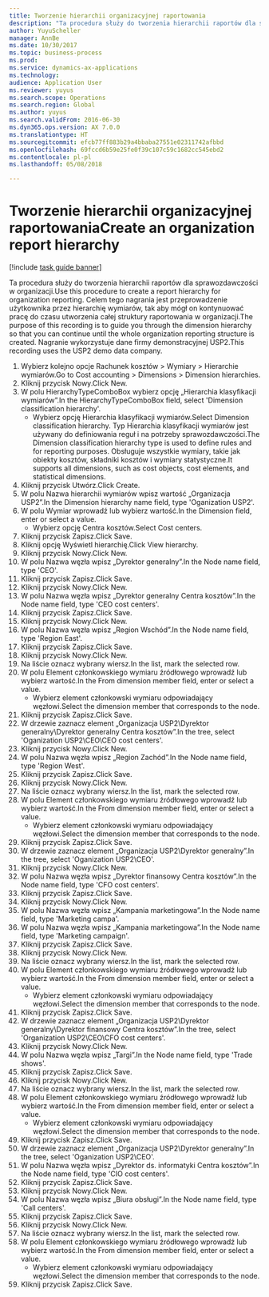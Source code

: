 ```yaml
--- 
title: Tworzenie hierarchii organizacyjnej raportowania
description: "Ta procedura służy do tworzenia hierarchii raportów dla sprawozdawczości w organizacji."
author: YuyuScheller
manager: AnnBe
ms.date: 10/30/2017
ms.topic: business-process
ms.prod: 
ms.service: dynamics-ax-applications
ms.technology: 
audience: Application User
ms.reviewer: yuyus
ms.search.scope: Operations
ms.search.region: Global
ms.author: yuyus
ms.search.validFrom: 2016-06-30
ms.dyn365.ops.version: AX 7.0.0
ms.translationtype: HT
ms.sourcegitcommit: efcb77ff883b29a4bbaba27551e02311742afbbd
ms.openlocfilehash: 69fccd6b59e25fe0f39c107c59c1682cc545ebd2
ms.contentlocale: pl-pl
ms.lasthandoff: 05/08/2018

---
```

# <a name="create-an-organization-report-hierarchy"></a><span data-ttu-id="7fe36-103">Tworzenie hierarchii organizacyjnej raportowania</span><span class="sxs-lookup"><span data-stu-id="7fe36-103">Create an organization report hierarchy</span></span>

[!include [task guide banner](../../includes/task-guide-banner.md)]

<span data-ttu-id="7fe36-104">Ta procedura służy do tworzenia hierarchii raportów dla sprawozdawczości w organizacji.</span><span class="sxs-lookup"><span data-stu-id="7fe36-104">Use this procedure to create a report hierarchy for organization reporting.</span></span> <span data-ttu-id="7fe36-105">Celem tego nagrania jest przeprowadzenie użytkownika przez hierarchię wymiarów, tak aby mógł on kontynuować pracę do czasu utworzenia całej struktury raportowania w organizacji.</span><span class="sxs-lookup"><span data-stu-id="7fe36-105">The purpose of this recording is to guide you through the dimension hierarchy so that you can continue until the whole organization reporting structure is created.</span></span> <span data-ttu-id="7fe36-106">Nagranie wykorzystuje dane firmy demonstracyjnej USP2.</span><span class="sxs-lookup"><span data-stu-id="7fe36-106">This recording uses the USP2 demo data company.</span></span>

1. <span data-ttu-id="7fe36-107">Wybierz kolejno opcje Rachunek kosztów > Wymiary > Hierarchie wymiarów.</span><span class="sxs-lookup"><span data-stu-id="7fe36-107">Go to Cost accounting > Dimensions > Dimension hierarchies.</span></span>
2. <span data-ttu-id="7fe36-108">Kliknij przycisk Nowy.</span><span class="sxs-lookup"><span data-stu-id="7fe36-108">Click New.</span></span>
3. <span data-ttu-id="7fe36-109">W polu HierarchyTypeComboBox wybierz opcję „Hierarchia klasyfikacji wymiarów”.</span><span class="sxs-lookup"><span data-stu-id="7fe36-109">In the HierarchyTypeComboBox field, select 'Dimension classification hierarchy'.</span></span>
    * <span data-ttu-id="7fe36-110">Wybierz opcję Hierarchia klasyfikacji wymiarów.</span><span class="sxs-lookup"><span data-stu-id="7fe36-110">Select Dimension classification hierarchy.</span></span> <span data-ttu-id="7fe36-111">Typ Hierarchia klasyfikacji wymiarów jest używany do definiowania reguł i na potrzeby sprawozdawczości.</span><span class="sxs-lookup"><span data-stu-id="7fe36-111">The Dimension classification hierarchy type is used to define rules and for reporting purposes.</span></span> <span data-ttu-id="7fe36-112">Obsługuje wszystkie wymiary, takie jak obiekty kosztów, składniki kosztów i wymiary statystyczne.</span><span class="sxs-lookup"><span data-stu-id="7fe36-112">It supports all dimensions, such as cost objects, cost elements, and statistical dimensions.</span></span>  
4. <span data-ttu-id="7fe36-113">Kliknij przycisk Utwórz.</span><span class="sxs-lookup"><span data-stu-id="7fe36-113">Click Create.</span></span>
5. <span data-ttu-id="7fe36-114">W polu Nazwa hierarchii wymiarów wpisz wartość „Organizacja USP2”.</span><span class="sxs-lookup"><span data-stu-id="7fe36-114">In the Dimension hierarchy name field, type 'Oganization USP2'.</span></span>
6. <span data-ttu-id="7fe36-115">W polu Wymiar wprowadź lub wybierz wartość.</span><span class="sxs-lookup"><span data-stu-id="7fe36-115">In the Dimension field, enter or select a value.</span></span>
    * <span data-ttu-id="7fe36-116">Wybierz opcję Centra kosztów.</span><span class="sxs-lookup"><span data-stu-id="7fe36-116">Select Cost centers.</span></span>  
7. <span data-ttu-id="7fe36-117">Kliknij przycisk Zapisz.</span><span class="sxs-lookup"><span data-stu-id="7fe36-117">Click Save.</span></span>
8. <span data-ttu-id="7fe36-118">Kliknij opcję Wyświetl hierarchię.</span><span class="sxs-lookup"><span data-stu-id="7fe36-118">Click View hierarchy.</span></span>
9. <span data-ttu-id="7fe36-119">Kliknij przycisk Nowy.</span><span class="sxs-lookup"><span data-stu-id="7fe36-119">Click New.</span></span>
10. <span data-ttu-id="7fe36-120">W polu Nazwa węzła wpisz „Dyrektor generalny”.</span><span class="sxs-lookup"><span data-stu-id="7fe36-120">In the Node name field, type 'CEO'.</span></span>
11. <span data-ttu-id="7fe36-121">Kliknij przycisk Zapisz.</span><span class="sxs-lookup"><span data-stu-id="7fe36-121">Click Save.</span></span>
12. <span data-ttu-id="7fe36-122">Kliknij przycisk Nowy.</span><span class="sxs-lookup"><span data-stu-id="7fe36-122">Click New.</span></span>
13. <span data-ttu-id="7fe36-123">W polu Nazwa węzła wpisz „Dyrektor generalny Centra kosztów”.</span><span class="sxs-lookup"><span data-stu-id="7fe36-123">In the Node name field, type 'CEO cost centers'.</span></span>
14. <span data-ttu-id="7fe36-124">Kliknij przycisk Zapisz.</span><span class="sxs-lookup"><span data-stu-id="7fe36-124">Click Save.</span></span>
15. <span data-ttu-id="7fe36-125">Kliknij przycisk Nowy.</span><span class="sxs-lookup"><span data-stu-id="7fe36-125">Click New.</span></span>
16. <span data-ttu-id="7fe36-126">W polu Nazwa węzła wpisz „Region Wschód”.</span><span class="sxs-lookup"><span data-stu-id="7fe36-126">In the Node name field, type 'Region East'.</span></span>
17. <span data-ttu-id="7fe36-127">Kliknij przycisk Zapisz.</span><span class="sxs-lookup"><span data-stu-id="7fe36-127">Click Save.</span></span>
18. <span data-ttu-id="7fe36-128">Kliknij przycisk Nowy.</span><span class="sxs-lookup"><span data-stu-id="7fe36-128">Click New.</span></span>
19. <span data-ttu-id="7fe36-129">Na liście oznacz wybrany wiersz.</span><span class="sxs-lookup"><span data-stu-id="7fe36-129">In the list, mark the selected row.</span></span>
20. <span data-ttu-id="7fe36-130">W polu Element członkowskiego wymiaru źródłowego wprowadź lub wybierz wartość.</span><span class="sxs-lookup"><span data-stu-id="7fe36-130">In the From dimension member field, enter or select a value.</span></span>
    * <span data-ttu-id="7fe36-131">Wybierz element członkowski wymiaru odpowiadający węzłowi.</span><span class="sxs-lookup"><span data-stu-id="7fe36-131">Select the dimension member that corresponds to the node.</span></span>  
21. <span data-ttu-id="7fe36-132">Kliknij przycisk Zapisz.</span><span class="sxs-lookup"><span data-stu-id="7fe36-132">Click Save.</span></span>
22. <span data-ttu-id="7fe36-133">W drzewie zaznacz element „Organizacja USP2\Dyrektor generalny\Dyrektor generalny Centra kosztów”.</span><span class="sxs-lookup"><span data-stu-id="7fe36-133">In the tree, select 'Oganization USP2\CEO\CEO cost centers'.</span></span>
23. <span data-ttu-id="7fe36-134">Kliknij przycisk Nowy.</span><span class="sxs-lookup"><span data-stu-id="7fe36-134">Click New.</span></span>
24. <span data-ttu-id="7fe36-135">W polu Nazwa węzła wpisz „Region Zachód”.</span><span class="sxs-lookup"><span data-stu-id="7fe36-135">In the Node name field, type 'Region West'.</span></span>
25. <span data-ttu-id="7fe36-136">Kliknij przycisk Zapisz.</span><span class="sxs-lookup"><span data-stu-id="7fe36-136">Click Save.</span></span>
26. <span data-ttu-id="7fe36-137">Kliknij przycisk Nowy.</span><span class="sxs-lookup"><span data-stu-id="7fe36-137">Click New.</span></span>
27. <span data-ttu-id="7fe36-138">Na liście oznacz wybrany wiersz.</span><span class="sxs-lookup"><span data-stu-id="7fe36-138">In the list, mark the selected row.</span></span>
28. <span data-ttu-id="7fe36-139">W polu Element członkowskiego wymiaru źródłowego wprowadź lub wybierz wartość.</span><span class="sxs-lookup"><span data-stu-id="7fe36-139">In the From dimension member field, enter or select a value.</span></span>
    * <span data-ttu-id="7fe36-140">Wybierz element członkowski wymiaru odpowiadający węzłowi.</span><span class="sxs-lookup"><span data-stu-id="7fe36-140">Select the dimension member that corresponds to the node.</span></span>  
29. <span data-ttu-id="7fe36-141">Kliknij przycisk Zapisz.</span><span class="sxs-lookup"><span data-stu-id="7fe36-141">Click Save.</span></span>
30. <span data-ttu-id="7fe36-142">W drzewie zaznacz element „Organizacja USP2\Dyrektor generalny”.</span><span class="sxs-lookup"><span data-stu-id="7fe36-142">In the tree, select 'Oganization USP2\CEO'.</span></span>
31. <span data-ttu-id="7fe36-143">Kliknij przycisk Nowy.</span><span class="sxs-lookup"><span data-stu-id="7fe36-143">Click New.</span></span>
32. <span data-ttu-id="7fe36-144">W polu Nazwa węzła wpisz „Dyrektor finansowy Centra kosztów”.</span><span class="sxs-lookup"><span data-stu-id="7fe36-144">In the Node name field, type 'CFO cost centers'.</span></span>
33. <span data-ttu-id="7fe36-145">Kliknij przycisk Zapisz.</span><span class="sxs-lookup"><span data-stu-id="7fe36-145">Click Save.</span></span>
34. <span data-ttu-id="7fe36-146">Kliknij przycisk Nowy.</span><span class="sxs-lookup"><span data-stu-id="7fe36-146">Click New.</span></span>
35. <span data-ttu-id="7fe36-147">W polu Nazwa węzła wpisz „Kampania marketingowa”.</span><span class="sxs-lookup"><span data-stu-id="7fe36-147">In the Node name field, type 'Marketing campa'.</span></span>
36. <span data-ttu-id="7fe36-148">W polu Nazwa węzła wpisz „Kampania marketingowa”.</span><span class="sxs-lookup"><span data-stu-id="7fe36-148">In the Node name field, type 'Marketing campaign'.</span></span>
37. <span data-ttu-id="7fe36-149">Kliknij przycisk Zapisz.</span><span class="sxs-lookup"><span data-stu-id="7fe36-149">Click Save.</span></span>
38. <span data-ttu-id="7fe36-150">Kliknij przycisk Nowy.</span><span class="sxs-lookup"><span data-stu-id="7fe36-150">Click New.</span></span>
39. <span data-ttu-id="7fe36-151">Na liście oznacz wybrany wiersz.</span><span class="sxs-lookup"><span data-stu-id="7fe36-151">In the list, mark the selected row.</span></span>
40. <span data-ttu-id="7fe36-152">W polu Element członkowskiego wymiaru źródłowego wprowadź lub wybierz wartość.</span><span class="sxs-lookup"><span data-stu-id="7fe36-152">In the From dimension member field, enter or select a value.</span></span>
    * <span data-ttu-id="7fe36-153">Wybierz element członkowski wymiaru odpowiadający węzłowi.</span><span class="sxs-lookup"><span data-stu-id="7fe36-153">Select the dimension member that corresponds to the node.</span></span>  
41. <span data-ttu-id="7fe36-154">Kliknij przycisk Zapisz.</span><span class="sxs-lookup"><span data-stu-id="7fe36-154">Click Save.</span></span>
42. <span data-ttu-id="7fe36-155">W drzewie zaznacz element „Organizacja USP2\Dyrektor generalny\Dyrektor finansowy Centra kosztów”.</span><span class="sxs-lookup"><span data-stu-id="7fe36-155">In the tree, select 'Organization USP2\CEO\CFO cost centers'.</span></span>
43. <span data-ttu-id="7fe36-156">Kliknij przycisk Nowy.</span><span class="sxs-lookup"><span data-stu-id="7fe36-156">Click New.</span></span>
44. <span data-ttu-id="7fe36-157">W polu Nazwa węzła wpisz „Targi”.</span><span class="sxs-lookup"><span data-stu-id="7fe36-157">In the Node name field, type 'Trade shows'.</span></span>
45. <span data-ttu-id="7fe36-158">Kliknij przycisk Zapisz.</span><span class="sxs-lookup"><span data-stu-id="7fe36-158">Click Save.</span></span>
46. <span data-ttu-id="7fe36-159">Kliknij przycisk Nowy.</span><span class="sxs-lookup"><span data-stu-id="7fe36-159">Click New.</span></span>
47. <span data-ttu-id="7fe36-160">Na liście oznacz wybrany wiersz.</span><span class="sxs-lookup"><span data-stu-id="7fe36-160">In the list, mark the selected row.</span></span>
48. <span data-ttu-id="7fe36-161">W polu Element członkowskiego wymiaru źródłowego wprowadź lub wybierz wartość.</span><span class="sxs-lookup"><span data-stu-id="7fe36-161">In the From dimension member field, enter or select a value.</span></span>
    * <span data-ttu-id="7fe36-162">Wybierz element członkowski wymiaru odpowiadający węzłowi.</span><span class="sxs-lookup"><span data-stu-id="7fe36-162">Select the dimension member that corresponds to the node.</span></span>  
49. <span data-ttu-id="7fe36-163">Kliknij przycisk Zapisz.</span><span class="sxs-lookup"><span data-stu-id="7fe36-163">Click Save.</span></span>
50. <span data-ttu-id="7fe36-164">W drzewie zaznacz element „Organizacja USP2\Dyrektor generalny”.</span><span class="sxs-lookup"><span data-stu-id="7fe36-164">In the tree, select 'Oganization USP2\CEO'.</span></span>
51. <span data-ttu-id="7fe36-165">W polu Nazwa węzła wpisz „Dyrektor ds. informatyki Centra kosztów”.</span><span class="sxs-lookup"><span data-stu-id="7fe36-165">In the Node name field, type 'CIO cost centers'.</span></span>
52. <span data-ttu-id="7fe36-166">Kliknij przycisk Zapisz.</span><span class="sxs-lookup"><span data-stu-id="7fe36-166">Click Save.</span></span>
53. <span data-ttu-id="7fe36-167">Kliknij przycisk Nowy.</span><span class="sxs-lookup"><span data-stu-id="7fe36-167">Click New.</span></span>
54. <span data-ttu-id="7fe36-168">W polu Nazwa węzła wpisz „Biura obsługi”.</span><span class="sxs-lookup"><span data-stu-id="7fe36-168">In the Node name field, type 'Call centers'.</span></span>
55. <span data-ttu-id="7fe36-169">Kliknij przycisk Zapisz.</span><span class="sxs-lookup"><span data-stu-id="7fe36-169">Click Save.</span></span>
56. <span data-ttu-id="7fe36-170">Kliknij przycisk Nowy.</span><span class="sxs-lookup"><span data-stu-id="7fe36-170">Click New.</span></span>
57. <span data-ttu-id="7fe36-171">Na liście oznacz wybrany wiersz.</span><span class="sxs-lookup"><span data-stu-id="7fe36-171">In the list, mark the selected row.</span></span>
58. <span data-ttu-id="7fe36-172">W polu Element członkowskiego wymiaru źródłowego wprowadź lub wybierz wartość.</span><span class="sxs-lookup"><span data-stu-id="7fe36-172">In the From dimension member field, enter or select a value.</span></span>
    * <span data-ttu-id="7fe36-173">Wybierz element członkowski wymiaru odpowiadający węzłowi.</span><span class="sxs-lookup"><span data-stu-id="7fe36-173">Select the dimension member that corresponds to the node.</span></span>  
59. <span data-ttu-id="7fe36-174">Kliknij przycisk Zapisz.</span><span class="sxs-lookup"><span data-stu-id="7fe36-174">Click Save.</span></span>


